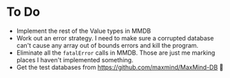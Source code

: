 # To Do

- Implement the rest of the Value types in MMDB
- Work out an error strategy. I need to make sure a corrupted database can't 
  cause any array out of bounds errors and kill the program.
- Eliminate all the `fatalError` calls in MMDB. Those are just me marking
  places I haven't implemented something.
- Get the test databases from https://github.com/maxmind/MaxMind-DB 
